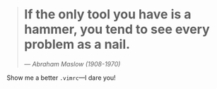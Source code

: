 > # If the only tool you have is a hammer, you tend to see every problem as a nail.
> &mdash; <cite>Abraham Maslow (1908-1970)</cite>

Show me a better `.vimrc`&mdash;I dare you!
